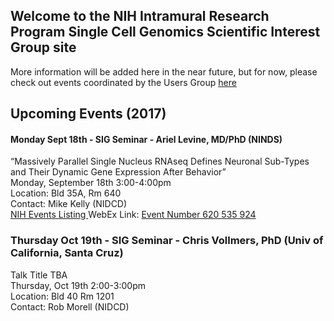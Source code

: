 ## Welcome to the NIH Intramural Research Program Single Cell Genomics Scientific Interest Group site


More information will be added here in the near future, but for now, please check out events coordinated by the Users Group <a href="https://nih-irp-singlecell.github.io/SC-UsersGroup/">here</a>

## Upcoming Events (2017)

#### Monday Sept 18th - SIG Seminar - Ariel Levine, MD/PhD (NINDS)
“Massively Parallel Single Nucleus RNAseq Defines Neuronal Sub-Types and Their Dynamic Gene Expression After Behavior” <br/>
Monday, September 18th 3:00-4:00pm <br/>
Location: Bld 35A, Rm 640 <br/>
Contact: Mike Kelly (NIDCD) <br/>
<a href="http://calendar.nih.gov/app/MCalInfoView.aspx?EvtID=34891"> NIH Events Listing </a>
WebEx Link: <a href="https://nih.webex.com/nih/onstage/g.php?MTID=e0ba6a6b95d2698584ae5a7982629fa9e">Event Number 620 535 924 </a>

### Thursday Oct 19th - SIG Seminar - Chris Vollmers, PhD (Univ of California, Santa Cruz)
Talk Title TBA <br/>
Thursday, Oct 19th 2:00-3:00pm <br/>
Location: Bld 40 Rm 1201 <br/>
Contact: Rob Morell (NIDCD) <br/>


 




